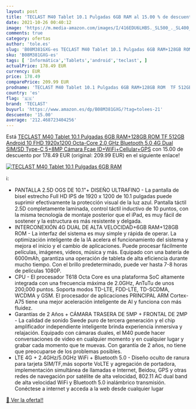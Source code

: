 ```yaml
---
layout: post
title: 'TECLAST M40 Tablet 10.1 Pulgadas 6GB RAM al 15.00 % de descuento'
date: 2021-10-26 00:40:12
image: 'https://m.media-amazon.com/images/I/416EDU6LHBS._SL500_._SL400_.jpg'
comments: true
category: ofertas
author: 'tole.es'
slug: 'B08M381GXG-es TECLAST M40 Tablet 10.1 Pulgadas 6GB RAM+128GB ROM TF...'
sku: 'B08M381GXG-es'
tags: [ 'Informática','Tablets','android','teclast', ]
actualPrice: 178.49 EUR
currency: EUR
price: 178.49
comparePrice: 209.99 EUR
prodname: 'TECLAST M40 Tablet 10.1 Pulgadas 6GB RAM+128GB ROM  TF 512GB  Android 10 FHD 1920x1200  Octa-Core 2.0 GHz  Bluetooth 5.0  4G Dual SIM/SD  Type-C  5+8MP Cámara  Fcae ID+WiFi+Cellular+GPS'
country: 'es'
flag: '🇪🇸'
brand: 'TECLAST'
buyurl: 'https://www.amazon.es/dp/B08M381GXG/?tag=tolees-21'
descuento: '15.00'
average: '212.468723404256'
---
```


Está [TECLAST M40 Tablet 10.1 Pulgadas 6GB RAM+128GB ROM  TF 512GB  Android 10 FHD 1920x1200  Octa-Core 2.0 GHz  Bluetooth 5.0  4G Dual SIM/SD  Type-C  5+8MP Cámara  Fcae ID+WiFi+Cellular+GPS](https://www.amazon.es/dp/B08M381GXG/?tag=tolees-21) con 15.00 de descuento por 178.49 EUR (original: 209.99 EUR) en el siguiente enlace!

[![TECLAST M40 Tablet 10.1 Pulgadas 6GB RAM](https://m.media-amazon.com/images/I/416EDU6LHBS._SL500_._SL400_.jpg)](https://www.amazon.es/dp/B08M381GXG/?tag=tolees-21)

ℹ️:

- PANTALLA 2.5D OGS DE 10.1"+ DISEÑO ULTRAFINO - La pantalla de bisel estrecho Full HD IPS de 1920 x 1200 de 10.1 pulgadas puede suprimir efectivamente la protección visual de la luz azul. Pantalla táctil 2.5D completamente laminada, control táctil inductivo de 10 puntos, con la misma tecnología de montaje posterior que el iPad, es muy fácil de sostener y la estructura es más resistente y delgada.
- INTERCONEXIÓN 4G DUAL DE ALTA VELOCIDAD+6GB RAM+128GB ROM - La interfaz del sistema es muy simple y rápida de operar. La optimización inteligente de la IA acelera el funcionamiento del sistema y mejora el inicio y el cambio de aplicaciones. Puede procesar fácilmente películas, imágenes, videos, música y más. Equipado con una batería de 6000mAh, garantiza una operación de tableta de alta eficiencia durante mucho tiempo. Con el brillo predeterminado, puede ver hasta 7-8 horas de películas 1080P.
- CPU - El procesador T618 Octa Core es una plataforma SoC altamente integrada con una frecuencia máxima de 2.0GHz, AnTuTu de unos 200,000 puntos. Soporta modos TD-LTE, FDD-LTE, TD-SCDMA, WCDMA y GSM. El procesador de aplicaciones PRINCIPAL ARM Cortex-A75 tiene una mejor aceleración inteligente de AI y funciona con más fluidez.
- Garantías de 2 Años + CÁMARA TRASERA DE 5MP + FRONTAL DE 2MP - La calidad de sonido Swede puro de tercera generación y el chip amplificador independiente inteligente brinda experiencia inmersiva y relajación. Equipado con cámaras duales, el M40 puede hacer conversaciones de video en cualquier momento y en cualquier lugar y grabar cada momento que te muevas. Con garantía de 2 años, no tiene que preocuparse de los problemas posibles.
- LTE 4G + 2.4GHz/5.0GHz WiFi + Bluetooth 5.0 - Diseño oculto de ranura para tarjeta SIM/TF,más soporte VoLTE y agregación de portadora, implementación simultánea de llamadas e Internet, Beidou, GPS y otras redes de navegación por satélite de alta velocidad, 802.11 AC dual band de alta velocidad WiFi y Bluetooth 5.0 inalámbrico transmisión. Conéctese a internet y acceda a la web desde cualquier lugar

[🛒 Ver la oferta!!](https://www.amazon.es/dp/B08M381GXG/?tag=tolees-21)
